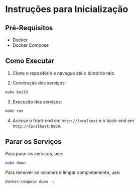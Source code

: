 # Instruções para Inicialização

## Pré-Requisitos
- Docker
- Docker Compose

## Como Executar

1. Clone o repositório e navegue até o diretório raiz.

2. Construção dos serviços:
```bash
make build
```

3. Execução dos serviços:
```bash
make run
```

4. Acesse o front-end em `http://localhost` e o back-end em `http://localhost:8000`.

## Parar os Serviços

Para parar os serviços, use:

```bash
make down
```

Para remover os volumes e limpar completamente, use:

```bash
docker-compose down -v
```
